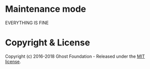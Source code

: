 # Maintenance mode
EVERYTHING IS FINE

# Copyright & License

Copyright (c) 2016-2018 Ghost Foundation - Released under the [MIT license](LICENSE).

